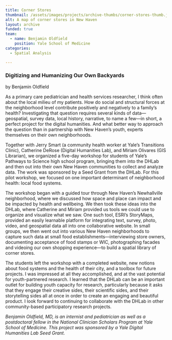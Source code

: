 ```yaml
---
title: Corner Stores
thumbnail: /assets/images/projects/archive-thumbs/corner-stores-thumb.jpg
alt: A map of corner stores in New Haven
layout: archive
funded: true
team:
  - name: Benjamin Oldfield
    position: Yale School of Medicine
categories:
  - Spatial Analysis

---
```


### Digitizing and Humanizing Our Own Backyards
by Benjamin Oldfield

As a primary care pediatrician and health services researcher, I think often about the local milieu of my patients. How do social and structural forces at the neighborhood level contribute positively and negatively to a family’s health? Investigating that question requires several kinds of data—geospatial, survey data, local history, narrative, to name a few—in short, a perfect project for the digital humanities. And what better way to approach the question than in partnership with New Haven’s youth, experts themselves on their own neighborhoods. 

Together with Jerry Smart (a community health worker at Yale’s Transitions Clinic), Catherine DeRose (Digital Humanities Lab), and Miriam Olivares (GIS Librarian), we organized a five-day workshop for students of Yale’s Pathways to Science high school program, bringing them into the DHLab and then out into their own New Haven communities to collect and analyze data. The work was sponsored by a Seed Grant from the DHLab. For this pilot workshop, we focused on one important determinant of neighborhood health: local food systems. 

The workshop began with a guided tour through New Haven’s Newhallville neighborhood, where we discussed how space and place can impact and be impacted by health and wellbeing. We then took these ideas into the DHLab, where Catherine and Miriam provided us tools we could use to organize and visualize what we saw. One such tool, ESRI’s StoryMaps, provided an easily learnable platform for integrating text, survey, photo, video, and geospatial data all into one collaborative website. In small groups, we then went out into various New Haven neighborhoods to capture such data at small food establishments—interviewing store owners, documenting acceptance of food stamps or WIC, photographing facades and videoing our own shopping experience—to build a spatial library of corner stores. 

The students left the workshop with a completed website, new notions about food systems and the health of their city, and a toolbox for future projects. I was impressed at all they accomplished, and at the vast potential for youth-partnered research. I learned that the DHLab can be an important outlet for building youth capacity for research, particularly because it asks that they engage their creative sides, their scientific sides, and their storytelling sides all at once in order to create an engaging and beautiful product. I look forward to continuing to collaborate with the DHLab in other community-based participatory research projects.  

*Benjamin Oldfield, MD, is an internist and pediatrician as well as a postdoctoral fellow in the National Clinician Scholars Program at Yale School of Medicine. This project was sponsored by a Yale Digital Humanities Lab Seed Grant.*
